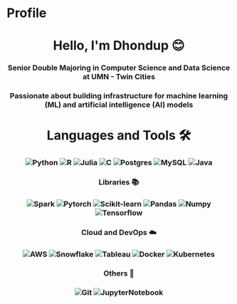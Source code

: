 # Profile

<h1 align="center">Hello, I'm Dhondup 😊 </h1>
<h3 align="center">Senior Double Majoring in Computer Science and Data Science at UMN - Twin Cities</h3>
<h3 align="center"> Passionate about building infrastructure for machine learning (ML) and artificial intelligence (AI) models </h3>


<!-- - Check out my [portfolio](https://noahjpark.github.io/portfolio) -->

<h1 align="center">Languages and Tools 🛠 </h1>
<h3 align="center"> 
  
![Python](https://img.shields.io/badge/python-3670A0?style=for-the-badge&logo=python&logoColor=ffdd54)
![R](https://img.shields.io/badge/R-%23323330.svg?style=for-the-badge&logo=R&logoColor=skyblue)
![Julia](https://img.shields.io/badge/Julia-%23323330.svg?style=for-the-badge&logo=Julia&logoColor=grey)
![C](https://img.shields.io/badge/C-%23323330.svg?style=for-the-badge&logo=C&logoColor=%23F7DF1E)
![Postgres](https://img.shields.io/badge/postgres-%23316192.svg?style=for-the-badge&logo=postgresql&logoColor=white)
![MySQL](https://img.shields.io/badge/mysql-%2300f.svg?style=for-the-badge&logo=mysql&logoColor=white)
![Java](https://img.shields.io/badge/java-%23323330.svg?style=for-the-badge&logo=java&logoColor=%23F7DF1E)

</h3>
<h3 align="center"> Libraries 📚 </h3>
<h3 align="center"> 
  
![Spark](https://img.shields.io/badge/spark-%23323330.svg?style=for-the-badge&logo=spark&logoColor=orange)
![Pytorch](https://img.shields.io/badge/pytorch-%23323330.svg?style=for-the-badge&logo=pytorch&logoColor=%23F7DF1E)
![Scikit-learn](https://img.shields.io/badge/scikit-learn-%23323330.svg?style=for-the-badge&logo=scikit-learn&logoColor=%23F7DF1E)
![Pandas](https://img.shields.io/badge/pandas-%23323330.svg?style=for-the-badge&logo=pandas&logoColor=%23F7DF1E)
![Numpy](https://img.shields.io/badge/numpy-%23323330.svg?style=for-the-badge&logo=numpy&logoColor=%23F7DF1E)
![Tensorflow](https://img.shields.io/badge/tensorflow-%23323330.svg?style=for-the-badge&logo=tensorflow&logoColor=orange)

</h3>
<h3 align="center"> Cloud and DevOps ☁️ </h3>
<h3 align="center"> 

![AWS](https://img.shields.io/badge/aws-%23323330.svg?style=for-the-badge&logo=aws&logoColor=orange)
![Snowflake](https://img.shields.io/badge/snowflake-%23323330.svg?style=for-the-badge&logo=snowflake&logoColor=%23F7DF1E)
![Tableau](https://img.shields.io/badge/tableau-%23323330.svg?style=for-the-badge&logo=tableau&logoColor=%23F7DF1E)
![Docker](https://img.shields.io/badge/docker-%23323330.svg?style=for-the-badge&logo=docker&logoColor=%23F7DF1E)
![Kubernetes](https://img.shields.io/badge/kubernetes-%23323330.svg?style=for-the-badge&logo=kubernetes&logoColor=%23F7DF1E)
</h3>
<h3 align="center">Others 👜 </h3>
<h3 align="center"> 
  
![Git](https://img.shields.io/badge/git-%23323330.svg?style=for-the-badge&logo=git&logoColor=orange)
![JupyterNotebook](https://img.shields.io/badge/jupyternotebook-%23323330.svg?style=for-the-badge&logo=jupyternotebook&logoColor=%23F7DF1E)
</h3>

  

